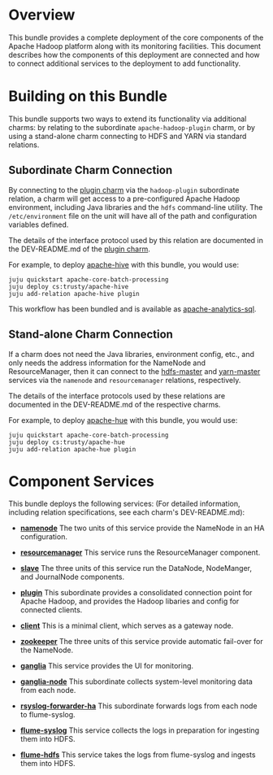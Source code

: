 # Overview

This bundle provides a complete deployment of the core components of the Apache
Hadoop platform along with its monitoring facilities.  This document describes
how the components of this deployment are connected and how to connect additional
services to the deployment to add
functionality.


# Building on this Bundle

This bundle supports two ways to extend its functionality via additional charms:
by relating to the subordinate `apache-hadoop-plugin` charm, or by using a
stand-alone charm connecting to HDFS and YARN via standard relations.


## Subordinate Charm Connection

By connecting to the [plugin charm](https://jujucharms.com/apache-hadoop-plugin)
via the `hadoop-plugin` subordinate relation, a charm will get access to a
pre-configured Apache Hadoop environment, including Java libraries and the
`hdfs` command-line utility.  The `/etc/environment` file on the unit will
have all of the path and configuration variables defined.

The details of the interface protocol used by this relation are documented in
the DEV-README.md of the [plugin charm](https://jujucharms.com/apache-hadoop-plugin).

For example, to deploy [apache-hive](https://jujucharms.com/apache-hive) with
this bundle, you would use:

    juju quickstart apache-core-batch-processing
    juju deploy cs:trusty/apache-hive
    juju add-relation apache-hive plugin

This workflow has been bundled and is available as
[apache-analytics-sql](https://jujucharms.com/apache-analytics-sql).


## Stand-alone Charm Connection

If a charm does not need the Java libraries, environment config, etc., and only
needs the address information for the NameNode and ResourceManager, then it
can connect to the [hdfs-master](https://jujucharms.com/apache-hadoop-hdfs-master)
and [yarn-master](https://jujucharms.com/apache-hadoop-yarn-master) services via the
`namenode` and `resourcemanager` relations, respectively.

The details of the interface protocols used by these relations are documented
in the DEV-README.md of the respective charms.

For example, to deploy [apache-hue](https://jujucharms.com/apache-hue) with
this bundle, you would use:

    juju quickstart apache-core-batch-processing
    juju deploy cs:trusty/apache-hue
    juju add-relation apache-hue plugin


# Component Services

This bundle deploys the following services:
(For detailed information, including relation specifications,
see each charm's DEV-README.md):

* [**namenode**](https://jujucharms.com/apache-hadoop-hdfs-master)
  The two units of this service provide the NameNode in an HA configuration.

* [**resourcemanager**](https://jujucharms.com/apache-hadoop-yarn-master)
  This service runs the ResourceManager component.

* [**slave**](https://jujucharms.com/apache-hadoop-compute-slave)
  The three units of this service run the DataNode, NodeManger, and JournalNode components.

* [**plugin**](https://jujucharms.com/apache-hadoop-plugin)
  This subordinate provides a consolidated connection point for Apache Hadoop, and provides
  the Hadoop libaries and config for connected clients.

* [**client**](https://jujucharms.com/hadoop-client)
  This is a minimal client, which serves as a gateway node.

* [**zookeeper**](https://jujucharms.com/apache-zookeeper)
  The three units of this service provide automatic fail-over for the NameNode.

* [**ganglia**](https://jujucharms.com/ganglia)
  This service provides the UI for monitoring.

* [**ganglia-node**](https://jujucharms.com/ganglia-node)
  This subordinate collects system-level monitoring data from each node.

* [**rsyslog-forwarder-ha**](https://jujucharms.com/rsyslog-forwarder-ha)
  This subordinate forwards logs from each node to flume-syslog.

* [**flume-syslog**](https://jujucharms.com/apache-flume-syslog)
  This service collects the logs in preparation for ingesting them into HDFS.

* [**flume-hdfs**](https://jujucharms.com/apache-flume-hdfs)
  This service takes the logs from flume-syslog and ingests them into HDFS.
